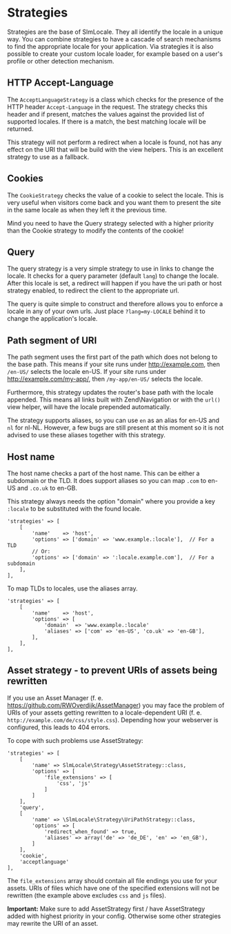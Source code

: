 Strategies
===
Strategies are the base of SlmLocale. They all identify the locale in a unique way. You can combine strategies to have a cascade of search mechanisms to find the appropriate locale for your application. Via strategies it is also possible to create your custom locale loader, for example based on a user's profile or other detection mechanism.

HTTP Accept-Language
---
The `AcceptLanguageStrategy` is a class which checks for the presence of the HTTP header `Accept-Language` in the request. The strategy checks this header and if present, matches the values against the provided list of supported locales. If there is a match, the best matching locale will be returned.

This strategy will not perform a redirect when a locale is found, not has any effect on the URI that will be build with the view helpers. This is an excellent strategy to use as a fallback.

Cookies
---
The `CookieStrategy` checks the value of a cookie to select the locale. This is very useful when visitors come back and you want them to present the site in the same locale as when they left it the previous time.

Mind you need to have the Query strategy selected with a higher priority than the Cookie strategy to modify the contents of the cookie!

Query
---
The query strategy is a very simple strategy to use in links to change the locale. It checks for a query parameter (default `lang`) to change the locale. After this locale is set, a redirect will happen if you have the uri path or host strategy enabled, to redirect the client to the appropriate url.

The query is quite simple to construct and therefore allows you to enforce a locale in any of your own urls. Just place `?lang=my-LOCALE` behind it to change the application's locale.

Path segment of URI
---
The path segment uses the first part of the path which does not belong to the base path. This means if your site runs under http://example.com, then `/en-US/` selects the locale en-US. If your site runs under http://example.com/my-app/, then `/my-app/en-US/` selects the locale.

Furthermore, this strategy updates the router's base path with the locale appended. This means all links built with Zend\Navigation or with the `url()` view helper, will have the locale prepended automatically.

The strategy supports aliases, so you can use `en` as an alias for en-US and `nl` for nl-NL. However, a few bugs are still present at this moment so it is not advised to use these aliases together with this strategy.

Host name
---
The host name checks a part of the host name. This can be either a subdomain or the TLD. It does support aliases so you can map `.com` to en-US and `.co.uk` to en-GB.

This strategy always needs the option "domain" where you provide a key `:locale` to be substituted with the found locale.

```
'strategies' => [
    [
        'name'    => 'host',
        'options' => ['domain' => 'www.example.:locale'],  // For a TLD
        // Or:
        'options' => ['domain' => ':locale.example.com'],  // For a subdomain
    ],
],
```

To map TLDs to locales, use the aliases array.

```
'strategies' => [
    [
        'name'    => 'host',
        'options' => [
            'domain'  => 'www.example.:locale'
            'aliases' => ['com' => 'en-US', 'co.uk' => 'en-GB'],
        ],
    ],
],
```

Asset strategy - to prevent URIs of assets being rewritten
---
If you use an Asset Manager (f. e. https://github.com/RWOverdijk/AssetManager) you may face the problem of URIs of your assets getting rewritten to a locale-dependent URI (f. e. `http://example.com/de/css/style.css`). Depending how your webserver is configured, this leads to 404 errors.

To cope with such problems use AssetStrategy:
```
'strategies' => [
    [
        'name' => SlmLocale\Strategy\AssetStrategy::class,
        'options' => [
            'file_extensions' => [
                'css', 'js'
            ]
        ]
    ],
    'query',
    [
        'name' => \SlmLocale\Strategy\UriPathStrategy::class,
        'options' => [
            'redirect_when_found' => true,
            'aliases' => array('de' => 'de_DE', 'en' => 'en_GB'),
        ]
    ],
    'cookie',
    'acceptlanguage'
],
```

The `file_extensions` array should contain all file endings you use for your assets. URIs of files which have one of the specified extensions will not be rewritten (the example above excludes `css` and `js` files).

**Important:** Make sure to add AssetStrategy first / have AssetStrategy added with highest priority in your config. Otherwise some other strategies may rewrite the URI of an asset.